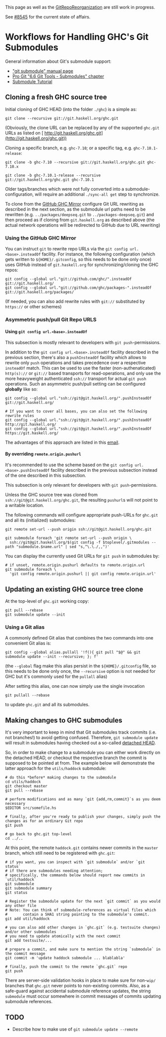 



This page as well as the [GitRepoReorganization](git-repo-reorganization) are still work in progress.



See [\#8545](https://gitlab.staging.haskell.org/ghc/ghc/issues/8545) for the current state of affairs.


# Workflows for Handling GHC's Git Submodules



General information about Git's submodule support:


- [ "git submodule" manual page](http://git-scm.com/docs/git-submodule)
- [
  Pro Git "6.6 Git Tools - Submodules" chapter](http://git-scm.com/book/en/Git-Tools-Submodules)
- [
  Submodule Tutorial](http://www.vogella.com/tutorials/Git/article.html#submodules)

## Cloning a fresh GHC source tree



Initial cloning of GHC HEAD (into the folder `./ghc`) is a simple as:


```
git clone --recursive git://git.haskell.org/ghc.git
```


(Obviously, the clone URL can be replaced by any of the supported `ghc.git` URLs as listed on [
http://git.haskell.org/ghc.git](http://git.haskell.org/ghc.git))



Cloning a specific branch, e.g. `ghc-7.10`; or a specific tag, e.g. `ghc-7.10.1-release`:


```
git clone -b ghc-7.10 --recursive git://git.haskell.org/ghc.git ghc-7.10.x
```

```
git clone -b ghc-7.10.1-release --recursive git://git.haskell.org/ghc.git ghc-7.10.1
```


Older tags/branches which were not fully converted into a submodule-configuration, will require an additional `./sync-all get` step to synchronize.



To clone from the [
GitHub GHC Mirror](http://github.com/ghc/ghc.git) configure Git URL rewriting as described in the next section, as the submodule url paths need to be rewritten (e.g. `../packages/deepseq.git` to `../packages-deepseq.git`) and then proceed as if cloning from `git.haskell.org` as described above (the actual network operations will be redirected to GitHub due to URL rewriting)


### Using the GitHub GHC Mirror



You can instruct `git` to rewrite repo URLs via the `git config url.<base>.insteadOf` facility. For instance, the following configuration (which gets written to `${HOME}/.gitconfig`, so this needs to be done only once) uses GitHub instead of `git.haskell.org` for synchronizing/cloning the GHC repos:


```
git config --global url."git://github.com/ghc/".insteadOf git://git.haskell.org/
git config --global url."git://github.com/ghc/packages-".insteadOf git://git.haskell.org/packages/
```


(If needed, you can also add rewrite rules with `git://` substituted by `https://` or other schemes)


### Asymmetric push/pull Git Repo URLS


#### Using `git config url.<base>.insteadOf`



This subsection is mostly relevant to developers with `git push`-permissions.



In addition to the `git config url.<base>.insteadOf` facility described in the previous section, there's also a `pushInsteadOf` facility which allows to rewrite only `push` operations and takes precedence over a respective `insteadOf` match. This can be used to use the faster (non-authenaticated) `http(s)://` or `git://` based transports for read-operations, and only use the more heavyweight authenticated `ssh://` transport for actual `git push` operations. Such an asymmetric push/pull setting can be configured **globally** like so:


```
git config --global url."ssh://git@git.haskell.org/".pushInsteadOf git://git.haskell.org/

# If you want to cover all bases, you can also set the following rewrite rules
git config --global url."ssh://git@git.haskell.org/".pushInsteadOf http://git.haskell.org/
git config --global url."ssh://git@git.haskell.org/".pushInsteadOf https://git.haskell.org/
```


The advantages of this approach are listed in this [
email](http://www.haskell.org/pipermail/ghc-devs/2014-June/005135.html).


#### By overriding `remote.origin.pushurl`



It's recommended to use the scheme based on the `git config url.<base>.pushInsteadOf` facility described in the previous subsection instead of the one described in this subsection.



This subsection is only relevant for developers with `git push`-permissions.



Unless the GHC source tree was cloned from `ssh://git@git.haskell.org/ghc.git`, the resulting `pushurl`s will not point to a writable location.



The following commands will configure appropriate push-URLs for `ghc.git` and all its (initialized) submodules:


```
git remote set-url --push origin ssh://git@git.haskell.org/ghc.git

git submodule foreach 'git remote set-url --push origin \
  ssh://git@git.haskell.org/$(git config -f $toplevel/.gitmodules --path "submodule.$name.url" | sed "s,^\.\./,,")'
```


You can display the currently used Git URLs for `git push` in submodules by:


```
# if unset, remote.origin.pushurl defaults to remote.origin.url
git submodule foreach \
  'git config remote.origin.pushurl || git config remote.origin.url'
```

## Updating an existing GHC source tree clone



At the top-level of `ghc.git` working copy:


```
git pull --rebase
git submodule update --init
```

### Using a Git alias



A commonly defined Git alias that combines the two commands into one convenient Git alias is:


```
git config --global alias.pullall '!f(){ git pull "$@" && git submodule update --init --recursive; }; f'
```


(the `--global` flag make this alias persist in the `${HOME}/.gitconfig` file, so this needs to be done only once, the `--recursive` option is not needed for GHC but it's commonly used for the `pullall` alias)



After setting this alias, one can now simply use the single invocation


```
git pullall --rebase
```


to update `ghc.git` and all its submodules.


## Making changes to GHC submodules



It's very important to keep in mind that Git submodules track commits (i.e. not branches!) to avoid getting confused. Therefore, `git submodule update` will result in submodules having checked out a so-called [
detached HEAD](http://alblue.bandlem.com/2011/08/git-tip-of-week-detached-heads.html).



So, in order to make change to a submodule you can either work directly on the detached HEAD, or checkout the respective branch the commit is supposed to be pointed at from. The example below will demonstrate the latter approach for the `utils/haddock` submodule:


```
# do this *before* making changes to the submodule
cd utils/haddock
git checkout master
git pull --rebase

# perform modifications and as many `git {add,rm,commit}`s as you deem necessary
$EDITOR src/somefile.hs

# finally, after you're ready to publish your changes, simply push the changes as for an ordinary Git repo
git push

# go back to ghc.git top-level
cd ../..
```


At this point, the remote `haddock.git` contains newer commits in the `master` branch, which still need to be registered with `ghc.git`:


```
# if you want, you can inspect with `git submodule` and/or `git status`
# if there are submodules needing attention;
# specifically, the commands below should report new commits in `util/haddock`
git submodule
git submodule summary
git status

# Register the submodule update for the next `git commit` as you would any other file
# Note: You can think of submodule-references as virtual files which 
#       contain a SHA1 string pointing to the submodule's commit.
git add util/haddock

# you can also add other changes in `ghc.git` (e.g. testsuite changes) and/or other submodules 
# you need to update atomically with the next commit
git add testsuite/...

# prepare a commit, and make sure to mention the string `submodule` in the commit message
git commit -m 'update haddock submodule ... blablabla'

# finally, push the commit to the remote `ghc.git` repo
git push
```


There are server-side validation hooks in place to make sure for non-`wip/` branches that `ghc.git` never points to non-existing commits. Also, as a safe-guard against accidental submodule reference updates, the string `submodule` must occur somewhere in commit messages of commits updating submodule references.


## TODO


- Describe how to make use of `git submodule update --remote`
